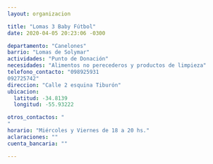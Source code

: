 ```yaml
---
layout: organizacion

title: "Lomas 3 Baby Fútbol"
date: 2020-04-05 20:23:06 -0300

departamento: "Canelones"
barrio: "Lomas de Solymar"
actividades: "Punto de Donación"
necesidades: "Alimentos no perecederos y productos de limpieza"
telefono_contacto: "098925931
092725742"
direccion: "Calle 2 esquina Tiburón"
ubicacion:
  latitud: -34.8139
  longitud: -55.93222

otros_contactos: "
"
horario: "Miércoles y Viernes de 18 a 20 hs."
aclaraciones: ""
cuenta_bancaria: ""

---
```

